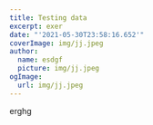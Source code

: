```yaml
---
title: Testing data
excerpt: exer
date: "'2021-05-30T23:58:16.652'"
coverImage: img/jj.jpeg
author:
  name: esdgf
  picture: img/jj.jpeg
ogImage:
  url: img/jj.jpeg
---
```

erghg